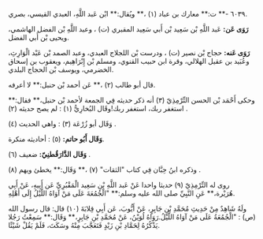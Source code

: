 ٦٠٣٩ -** ت:** معارك بن عباد (١) ،** ويُقال:** ابْن عَبد اللَّهِ، العبدي القيسي، بصري.

**رَوَى عَن:** عَبد اللَّهِ بْن سَعِيد بْن أَبي سَعِيد المقبري (ت) ، وعبد اللَّهِ بْن الفضل الهاشمي، ويحيى بْن أَبي الفضل.

**رَوَى عَنه:** حجاج بْن نصير (ت) ، ودرست بْن اللجلاج العبدي، وعبد الصمد بْن عَبْد الْوَارِثِ، وعُبَيد بن عقيل الهلالي، وقرة ابن حبيب القنوي، ومسلم بْن إِبْرَاهِيم، ويعقوب بن إسحاق الخضرمي، ويوسف بْن الحجاج البلدي.

قال أبو طالب (٢) ،** عَن أحمد بْن حنبل:** لا أعرفه.

وحكى أَحْمَد بْن الحسن التِّرْمِذِيّ (٣) أنه ذكر حديثه فِي الجمعة لأحمد بْن حنبل،** فقال:** استغفر ربك، استغفر ربك!وقَال البُخارِيُّ (١) : لم يصح حديثه (٢) .

وَقَال أبو زُرْعَة (٣) : واهي الحديث (٤) .

**وَقَال أَبُو حاتم:** (٥) : أحاديثه منكرة.

**وَقَال الدَّارَقُطنِيّ:** ضعيف (٦) .

وذكره ابنُ حِبَّان فِي كتاب "الثقات" (٧) ،** وَقَال:** يخطئ ويهم (٨) .

روى له التِّرْمِذِيّ (٩) حديثا واحدا عَنْ عَبد اللَّهِ بْنِ سَعِيد الْمَقْبُرِيِّ عَن أَبِيهِ، عَنْ أَبِي هُرَيْرة،** عَنِ النَّبِيِّ صلى الله عليه وسلم:** "الْجُمُعَةَ عَلَى مَنْ آوَاهُ اللَّيْلُ إِلَى أَهْلِهِ.

ولَهُ شَاهِدٌ مِنْ حَدِيثِ مُحَمَّدِ بْنِ جَابِرٍ، عَنْ أَيُّوبَ، عَن أَبِي قِلابَةَ (١٠) قال: قال رسول الله (ص) : "الْجُمُعَةُ عَلَى مَنْ آوَاهُ اللَّيْلُ.رَوَاهُ لُوَيْنُ، عَنْ مُحَمَّدِ بْنِ جَابِرٍ،** وَقَال:** سَمِعْتُ رَجُلا يَذْكُرُهُ لِحَمَّادِ بْنِ زَيْدٍ فَتَعَجَّبَ مِنْهُ وسَكَتَ، فَلَمْ يَقُلْ شَيْئًا.